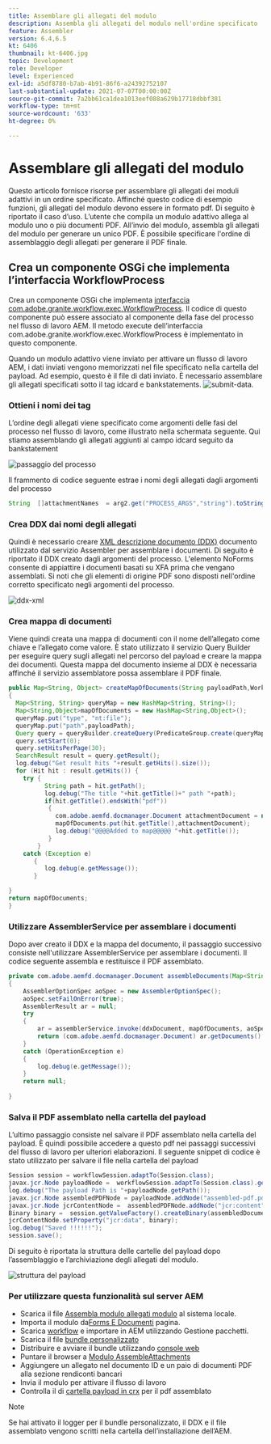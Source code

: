 ```yaml
---
title: Assemblare gli allegati del modulo
description: Assembla gli allegati del modulo nell'ordine specificato
feature: Assembler
version: 6.4,6.5
kt: 6406
thumbnail: kt-6406.jpg
topic: Development
role: Developer
level: Experienced
exl-id: a5df8780-b7ab-4b91-86f6-a24392752107
last-substantial-update: 2021-07-07T00:00:00Z
source-git-commit: 7a2bb61ca1dea1013eef088a629b17718dbbf381
workflow-type: tm+mt
source-wordcount: '633'
ht-degree: 0%

---
```


# Assemblare gli allegati del modulo

Questo articolo fornisce risorse per assemblare gli allegati dei moduli adattivi in un ordine specificato. Affinché questo codice di esempio funzioni, gli allegati del modulo devono essere in formato pdf. Di seguito è riportato il caso d’uso.
L’utente che compila un modulo adattivo allega al modulo uno o più documenti PDF.
All’invio del modulo, assembla gli allegati del modulo per generare un unico PDF. È possibile specificare l&#39;ordine di assemblaggio degli allegati per generare il PDF finale.

## Crea un componente OSGi che implementa l’interfaccia WorkflowProcess

Crea un componente OSGi che implementa [interfaccia com.adobe.granite.workflow.exec.WorkflowProcess](https://helpx.adobe.com/experience-manager/6-5/sites/developing/using/reference-materials/javadoc/com/adobe/granite/workflow/exec/WorkflowProcess.html). Il codice di questo componente può essere associato al componente della fase del processo nel flusso di lavoro AEM. Il metodo execute dell’interfaccia com.adobe.granite.workflow.exec.WorkflowProcess è implementato in questo componente.

Quando un modulo adattivo viene inviato per attivare un flusso di lavoro AEM, i dati inviati vengono memorizzati nel file specificato nella cartella del payload. Ad esempio, questo è il file di dati inviato. È necessario assemblare gli allegati specificati sotto il tag idcard e bankstatements.
![submit-data](assets/submitted-data.JPG).

### Ottieni i nomi dei tag

L’ordine degli allegati viene specificato come argomenti delle fasi del processo nel flusso di lavoro, come illustrato nella schermata seguente. Qui stiamo assemblando gli allegati aggiunti al campo idcard seguito da bankstatement

![passaggio del processo](assets/process-step.JPG)

Il frammento di codice seguente estrae i nomi degli allegati dagli argomenti del processo

```java
String  []attachmentNames  = arg2.get("PROCESS_ARGS","string").toString().split(",");
```

### Crea DDX dai nomi degli allegati

Quindi è necessario creare [XML descrizione documento (DDX)](https://helpx.adobe.com/pdf/aem-forms/6-2/ddxRef.pdf) documento utilizzato dal servizio Assembler per assemblare i documenti. Di seguito è riportato il DDX creato dagli argomenti del processo. L&#39;elemento NoForms consente di appiattire i documenti basati su XFA prima che vengano assemblati. Si noti che gli elementi di origine PDF sono disposti nell&#39;ordine corretto specificato negli argomenti del processo.

![ddx-xml](assets/ddx.PNG)

### Crea mappa di documenti

Viene quindi creata una mappa di documenti con il nome dell’allegato come chiave e l’allegato come valore. È stato utilizzato il servizio Query Builder per eseguire query sugli allegati nel percorso del payload e creare la mappa dei documenti. Questa mappa del documento insieme al DDX è necessaria affinché il servizio assemblatore possa assemblare il PDF finale.

```java
public Map<String, Object> createMapOfDocuments(String payloadPath,WorkflowSession workflowSession )
{
  Map<String, String> queryMap = new HashMap<String, String>();
  Map<String,Object>mapOfDocuments = new HashMap<String,Object>();
  queryMap.put("type", "nt:file");
  queryMap.put("path",payloadPath);
  Query query = queryBuilder.createQuery(PredicateGroup.create(queryMap),workflowSession.adaptTo(Session.class));
  query.setStart(0);
  query.setHitsPerPage(30);
  SearchResult result = query.getResult();
  log.debug("Get result hits "+result.getHits().size());
  for (Hit hit : result.getHits()) {
    try {
          String path = hit.getPath();
          log.debug("The title "+hit.getTitle()+" path "+path);
          if(hit.getTitle().endsWith("pdf"))
           {
             com.adobe.aemfd.docmanager.Document attachmentDocument = new com.adobe.aemfd.docmanager.Document(path);
             mapOfDocuments.put(hit.getTitle(),attachmentDocument);
             log.debug("@@@@Added to map@@@@@ "+hit.getTitle());
           }
        }
    catch (Exception e)
       {
          log.debug(e.getMessage());
       }

}
return mapOfDocuments;
}
```

### Utilizzare AssemblerService per assemblare i documenti

Dopo aver creato il DDX e la mappa del documento, il passaggio successivo consiste nell&#39;utilizzare AssemblerService per assemblare i documenti.
Il codice seguente assembla e restituisce il PDF assemblato.

```java
private com.adobe.aemfd.docmanager.Document assembleDocuments(Map<String, Object> mapOfDocuments, com.adobe.aemfd.docmanager.Document ddxDocument)
{
    AssemblerOptionSpec aoSpec = new AssemblerOptionSpec();
    aoSpec.setFailOnError(true);
    AssemblerResult ar = null;
    try
    {
        ar = assemblerService.invoke(ddxDocument, mapOfDocuments, aoSpec);
        return (com.adobe.aemfd.docmanager.Document) ar.getDocuments().get("GeneratedDocument.pdf");
    }
    catch (OperationException e)
    {
        log.debug(e.getMessage());
    }
    return null;
    
}
```

### Salva il PDF assemblato nella cartella del payload

L’ultimo passaggio consiste nel salvare il PDF assemblato nella cartella del payload. È quindi possibile accedere a questo pdf nei passaggi successivi del flusso di lavoro per ulteriori elaborazioni.
Il seguente snippet di codice è stato utilizzato per salvare il file nella cartella del payload

```java
Session session = workflowSession.adaptTo(Session.class);
javax.jcr.Node payloadNode =  workflowSession.adaptTo(Session.class).getNode(workItem.getWorkflowData().getPayload().toString());
log.debug("The payload Path is "+payloadNode.getPath());
javax.jcr.Node assembledPDFNode = payloadNode.addNode("assembled-pdf.pdf", "nt:file"); 
javax.jcr.Node jcrContentNode =  assembledPDFNode.addNode("jcr:content", "nt:resource");
Binary binary =  session.getValueFactory().createBinary(assembledDocument.getInputStream());
jcrContentNode.setProperty("jcr:data", binary);
log.debug("Saved !!!!!!"); 
session.save();
```

Di seguito è riportata la struttura delle cartelle del payload dopo l’assemblaggio e l’archiviazione degli allegati del modulo.

![struttura del payload](assets/payload-structure.JPG)

### Per utilizzare questa funzionalità sul server AEM

* Scarica il file [Assembla modulo allegati modulo](assets/assemble-form-attachments-af.zip) al sistema locale.
* Importa il modulo da[Forms E Documenti](http://localhost:4502/aem/forms.html/content/dam/formsanddocuments) pagina.
* Scarica [workflow](assets/assemble-form-attachments.zip) e importare in AEM utilizzando Gestione pacchetti.
* Scarica il file [bundle personalizzato](assets/assembletaskattachments.assembletaskattachments.core-1.0-SNAPSHOT.jar)
* Distribuire e avviare il bundle utilizzando [console web](http://localhost:4502/system/console/bundles)
* Puntare il browser a [Modulo AssembleAttachments](http://localhost:4502/content/dam/formsanddocuments/assembleattachments/jcr:content?wcmmode=disabled)
* Aggiungere un allegato nel documento ID e un paio di documenti PDF alla sezione rendiconti bancari
* Invia il modulo per attivare il flusso di lavoro
* Controlla il di [cartella payload in crx](http://localhost:4502/crx/de/index.jsp#/var/fd/dashboard/payload) per il pdf assemblato

>[!NOTE]
> Se hai attivato il logger per il bundle personalizzato, il DDX e il file assemblato vengono scritti nella cartella dell’installazione dell’AEM.

